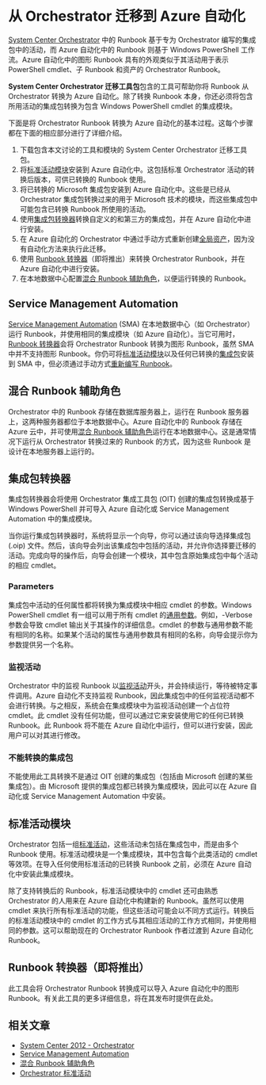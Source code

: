 <properties pageTitle="从 Orchestrator 迁移 Runbook 和集成包" description="介绍如何将 Runbook 和集成包从 System Center Orchestrator 迁移到 Azure 自动化。" services="automation" documentationCenter="" authors="bwren" manager="stevenka" editor="tysonn"/>

<tags ms.service="automation" ms.date="05/04/2015" wacn.date="06/16/2015"/>


# 从 Orchestrator 迁移到 Azure 自动化

[System Center Orchestrator](http://technet.microsoft.com/zh-cn/library/hh237242.aspx) 中的 Runbook 基于专为 Orchestrator 编写的集成包中的活动，而 Azure 自动化中的 Runbook 则基于 Windows PowerShell 工作流。Azure 自动化中的图形 Runbook 具有的外观类似于其活动用于表示 PowerShell cmdlet、子 Runbook 和资产的 Orchestrator Runbook。

**System Center Orchestrator 迁移工具包**包含的工具可帮助你将 Runbook 从 Orchestrator 转换为 Azure 自动化。除了转换 Runbook 本身，你还必须将包含所用活动的集成包转换为包含 Windows PowerShell cmdlet 的集成模块。

下面是将 Orchestrator Runbook 转换为 Azure 自动化的基本过程。这每个步骤都在下面的相应部分进行了详细介绍。

1.  下载包含本文讨论的工具和模块的 System Center Orchestrator 迁移工具包。 
2.  将[标准活动模块](standard-activities-module)安装到 Azure 自动化中。这包括标准 Orchestrator 活动的转换后版本，可供已转换的 Runbook 使用。
3.  将已转换的 Microsoft 集成包安装到 Azure 自动化中。这些是已经从 Orchestrator 集成包转换过来的用于 Microsoft 技术的模块，而这些集成包中可能包含已转换 Runbook 所使用的活动。 
4.  使用[集成包转换器](#integration-pack-converter)转换自定义的和第三方的集成包，并在 Azure 自动化中进行安装。
5.  在 Azure 自动化的 Orchestrator 中通过手动方式重新创建[全局资产](#global-assets)，因为没有自动化方法来执行此迁移。
6.  使用 [Runbook 转换器](#runbook-converter)（即将推出）来转换 Orchestrator Runbook，并在 Azure 自动化中进行安装。
7.  在本地数据中心配置[混合 Runbook 辅助角色](#hybrid-runbook-worker)，以便运行转换的 Runbook。

## Service Management Automation

[Service Management Automation](https://technet.microsoft.com/zh-cn/library/dn469260.aspx) (SMA) 在本地数据中心（如 Orchestrator）运行 Runbook，并使用相同的集成模块（如 Azure 自动化）。当它可用时，[Runbook 转换器](#runbookconverter)会将 Orchestrator Runbook 转换为图形 Runbook，虽然 SMA 中并不支持图形 Runbook。你仍可将[标准活动模块](#standardactivitiesmodule)以及任何已转换的[集成包](#integrationpackconverter)安装到 SMA 中，但必须通过手动方式[重新编写 Runbook](http://technet.microsoft.com/zh-cn/library/dn469262.aspx)。

## 混合 Runbook 辅助角色

Orchestrator 中的 Runbook 存储在数据库服务器上，运行在 Runbook 服务器上，这两种服务器都位于本地数据中心。Azure 自动化中的 Runbook 存储在 Azure 云中，并可使用[混合 Runbook 辅助角色](automation-hybrid-runbook-worker)运行在本地数据中心。这是通常情况下运行从 Orchestrator 转换过来的 Runbook 的方式，因为这些 Runbook 是设计在本地服务器上运行的。

## 集成包转换器

集成包转换器会将使用 Orchestrator 集成工具包 (OIT) 创建的集成包转换成基于 Windows PowerShell 并可导入 Azure 自动化或 Service Management Automation 中的集成模块。

当你运行集成包转换器时，系统将显示一个向导，你可以通过该向导选择集成包 (.oip) 文件。然后，该向导会列出该集成包中包括的活动，并允许你选择要迁移的活动。完成向导的操作后，向导会创建一个模块，其中包含原始集成包中每个活动的相应 cmdlet。


### Parameters

集成包中活动的任何属性都将转换为集成模块中相应 cmdlet 的参数。Windows PowerShell cmdlet 有一组可以用于所有 cmdlet 的[通用参数](http://technet.microsoft.com/zh-cn/library/hh847884.aspx)。例如，-Verbose 参数会导致 cmdlet 输出关于其操作的详细信息。cmdlet 的参数与通用参数不能有相同的名称。如果某个活动的属性与通用参数具有相同的名称，向导会提示你为参数提供另一个名称。

### 监视活动

Orchestrator 中的监视 Runbook 以[监视活动](http://technet.microsoft.com/zh-cn/library/hh403827.aspx)开头，并会持续运行，等待被特定事件调用。Azure 自动化不支持监视 Runbook，因此集成包中的任何监视活动都不会进行转换。与之相反，系统会在集成模块中为监视活动创建一个占位符 cmdlet。此 cmdlet 没有任何功能，但可以通过它来安装使用它的任何已转换 Runbook。此 Runbook 将不能在 Azure 自动化中运行，但可以进行安装，因此用户可以对其进行修改。

### 不能转换的集成包

不能使用此工具转换不是通过 OIT 创建的集成包（包括由 Microsoft 创建的某些集成包）。由 Microsoft 提供的集成包都已转换为集成模块，因此可以在 Azure 自动化或 Service Management Automation 中安装。


## 标准活动模块

Orchestrator 包括一组[标准活动](http://technet.microsoft.com/zh-cn/library/hh403832.aspx)，这些活动未包括在集成包中，而是由多个 Runbook 使用。标准活动模块是一个集成模块，其中包含每个此类活动的 cmdlet 等效项。在导入任何使用标准活动的已转换 Runbook 之前，必须在 Azure 自动化中安装此集成模块。

除了支持转换后的 Runbook，标准活动模块中的 cmdlet 还可由熟悉 Orchestrator 的人用来在 Azure 自动化中构建新的 Runbook。虽然可以使用 cmdlet 来执行所有标准活动的功能，但这些活动可能会以不同方式运行。转换后的标准活动模块中的 cmdlet 的工作方式与其相应活动的工作方式相同，并使用相同的参数。这可以帮助现在的 Orchestrator Runbook 作者过渡到 Azure 自动化 Runbook。

## Runbook 转换器（即将推出）

此工具会将 Orchestrator Runbook 转换成可以导入 Azure 自动化中的图形 Runbook。有关此工具的更多详细信息，将在其发布时提供在此处。

## 相关文章

- [System Center 2012 - Orchestrator](http://technet.microsoft.com/zh-cn/library/hh237242.aspx)
- [Service Management Automation](https://technet.microsoft.com/zh-cn/library/dn469260.aspx)
- [混合 Runbook 辅助角色](automation-hybrid-runbook-worker)
- [Orchestrator 标准活动](http://technet.microsoft.com/zh-cn/library/hh403832.aspx)

<!---HONumber=60-->